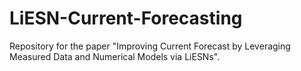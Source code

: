# LiESN-Current-Forecasting
Repository for the paper "Improving Current Forecast by Leveraging Measured Data and Numerical Models via LiESNs".
